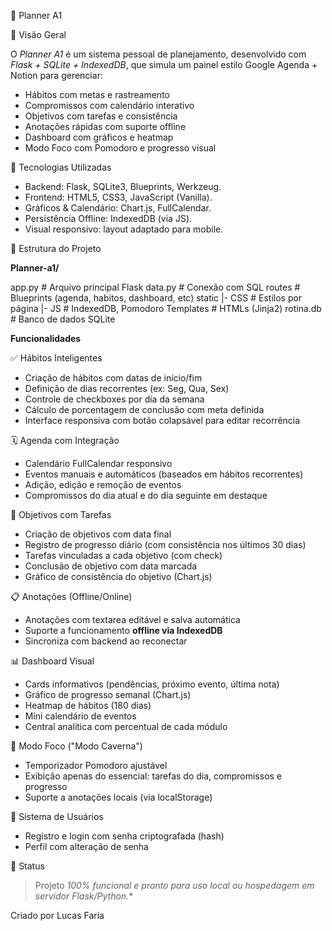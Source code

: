 🧠 Planner A1


🔎 Visão Geral

O *Planner A1* é um sistema pessoal de planejamento, desenvolvido com *Flask + SQLite + IndexedDB*, que simula um painel estilo Google Agenda + Notion para gerenciar:

* Hábitos com metas e rastreamento
* Compromissos com calendário interativo
* Objetivos com tarefas e consistência
* Anotações rápidas com suporte offline
* Dashboard com gráficos e heatmap
* Modo Foco com Pomodoro e progresso visual



🧰 Tecnologias Utilizadas

- Backend: Flask, SQLite3, Blueprints, Werkzeug.
- Frontend: HTML5, CSS3, JavaScript (Vanilla).
- Gráficos & Calendário: Chart.js, FullCalendar.
- Persistência Offline: IndexedDB (via JS).
- Visual responsivo: layout adaptado para mobile.


📂 Estrutura do Projeto

**Planner-a1/**

app.py      # Arquivo principal Flask
data.py     # Conexão com SQL
routes      # Blueprints (agenda, habitos, dashboard, etc)
static
 |-  CSS     # Estilos por página
 |-  JS      # IndexedDB, Pomodoro
Templates   # HTMLs (Jinja2)
rotina.db   # Banco de dados SQLite





**Funcionalidades**

✅ Hábitos Inteligentes

* Criação de hábitos com datas de início/fim
* Definição de dias recorrentes (ex: Seg, Qua, Sex)
* Controle de checkboxes por dia da semana
* Cálculo de porcentagem de conclusão com meta definida
* Interface responsiva com botão colapsável para editar recorrência



🗓️ Agenda com Integração

* Calendário FullCalendar responsivo
* Eventos manuais e automáticos (baseados em hábitos recorrentes)
* Adição, edição e remoção de eventos
* Compromissos do dia atual e do dia seguinte em destaque

🎯 Objetivos com Tarefas

* Criação de objetivos com data final
* Registro de progresso diário (com consistência nos últimos 30 dias)
* Tarefas vinculadas a cada objetivo (com check)
* Conclusão de objetivo com data marcada
* Gráfico de consistência do objetivo (Chart.js)

📋 Anotações (Offline/Online)

* Anotações com textarea editável e salva automática
* Suporte a funcionamento **offline via IndexedDB**
* Sincroniza com backend ao reconectar

📊 Dashboard Visual

* Cards informativos (pendências, próximo evento, última nota)
* Gráfico de progresso semanal (Chart.js)
* Heatmap de hábitos (180 dias)
* Mini calendário de eventos
* Central analítica com percentual de cada módulo

🐺 Modo Foco ("Modo Caverna")

* Temporizador Pomodoro ajustável
* Exibição apenas do essencial: tarefas do dia, compromissos e progresso
* Suporte a anotações locais (via localStorage)

🔐 Sistema de Usuários

* Registro e login com senha criptografada (hash)
* Perfil com alteração de senha


📌 Status

> Projeto *100% funcional e pronto para uso local ou hospedagem em servidor Flask/Python.**


Criado por Lucas Faria
